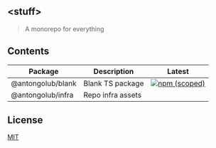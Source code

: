 ## &lt;stuff&gt;
> A monorepo for everything

## Contents
| Package | Description | Latest |
|---------|-------------|--------|
| @antongolub/blank | Blank TS package | [![npm (scoped)](https://img.shields.io/npm/v/@antongolub/blank)](https://www.npmjs.com/package/@antongolub/blank) |
| @antongolub/infra | Repo infra assets |  |

## License
[MIT](./LICENSE)
